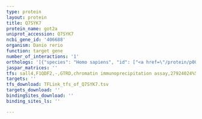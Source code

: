 ```yaml
---
type: protein
layout: protein
title: Q7SYK7
protein_name: got2a
uniprot_accession: Q7SYK7
ncbi_gene_id: '406688'
organism: Danio rerio
function: target gene
number_of_interactions: '1'
orthologs: '[{"species": "Homo sapiens", "id": ["<a href=\"/protein/p00505\">P00505</a>"]}, {"species": "Mus musculus", "id": ["<a href=\"/protein/p05202\">P05202</a>"]}, {"species": "Rattus norvegicus", "id": ["<a href=\"/protein/p00507\">P00507</a>"]}, {"species": "Drosophila melanogaster", "id": ["Q9VQ61"]}, {"species": "Caenorhabditis elegans", "id": ["<a href=\"/protein/q17994\">Q17994</a>"]}, {"species": "Saccharomyces cerevisiae", "id": ["<a href=\"/protein/q01802\">Q01802</a>", "<a href=\"/protein/p23542\">P23542</a>"]}]'
jaspar_matrices: ''
tfs: sall4,F1QDF2,-,GTRD,chromatin immunoprecipitation assay,27924024%5Buid%5D,No
targets: ''
tfs_download: TFLink_tfs_of_Q7SYK7.tsv
targets_download: ''
bindingSites_download: ''
binding_sites_ls: ''

---
```

